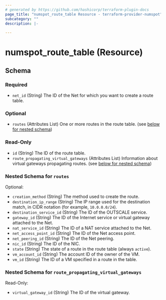 ```yaml
---
# generated by https://github.com/hashicorp/terraform-plugin-docs
page_title: "numspot_route_table Resource - terraform-provider-numspot"
subcategory: ""
description: |-
  
---
```


# numspot_route_table (Resource)





<!-- schema generated by tfplugindocs -->
## Schema

### Required

- `net_id` (String) The ID of the Net for which you want to create a route table.

### Optional

- `routes` (Attributes List) One or more routes in the route table. (see [below for nested schema](#nestedatt--routes))

### Read-Only

- `id` (String) The ID of the route table.
- `route_propagating_virtual_gateways` (Attributes List) Information about virtual gateways propagating routes. (see [below for nested schema](#nestedatt--route_propagating_virtual_gateways))

<a id="nestedatt--routes"></a>
### Nested Schema for `routes`

Optional:

- `creation_method` (String) The method used to create the route.
- `destination_ip_range` (String) The IP range used for the destination match, in CIDR notation (for example, `10.0.0.0/24`).
- `destination_service_id` (String) The ID of the OUTSCALE service.
- `gateway_id` (String) The ID of the Internet service or virtual gateway attached to the Net.
- `nat_service_id` (String) The ID of a NAT service attached to the Net.
- `net_access_point_id` (String) The ID of the Net access point.
- `net_peering_id` (String) The ID of the Net peering.
- `nic_id` (String) The ID of the NIC.
- `state` (String) The state of a route in the route table (always `active`).
- `vm_account_id` (String) The account ID of the owner of the VM.
- `vm_id` (String) The ID of a VM specified in a route in the table.


<a id="nestedatt--route_propagating_virtual_gateways"></a>
### Nested Schema for `route_propagating_virtual_gateways`

Read-Only:

- `virtual_gateway_id` (String) The ID of the virtual gateway.
